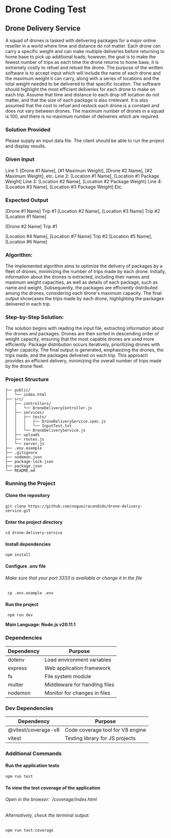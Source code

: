 # Drone Coding Test

## Drone Delivery Service

A squad of drones is tasked with delivering packages for a major online reseller in a world
where time and distance do not matter. Each drone can carry a specific weight and can make
multiple deliveries before returning to home base to pick up additional loads; however, the goal
is to make the fewest number of trips as each time the drone returns to home base, it is
extremely costly to refuel and reload the drone.
The purpose of the written software is to accept input which will include the name of each
drone and the maximum weight it can carry, along with a series of locations and the total weight
needed to be delivered to that specific location. The software should highlight the most efficient
deliveries for each drone to make on each trip.
Assume that time and distance to each drop off location do not matter, and that the size of
each package is also irrelevant. It is also assumed that the cost to refuel and restock each
drone is a constant and does not vary between drones. The maximum number of drones in a
squad is 100, and there is no maximum number of deliveries which are required.

### Solution Provided

Please supply an input data file. The client should be able to run the project and display results.

### Given Input

Line 1: [Drone #1 Name], [#1 Maximum Weight], [Drone #2 Name], [#2 Maximum Weight], etc.
Line 2: [Location #1 Name], [Location #1 Package Weight]
Line 3: [Location #2 Name], [Location #2 Package Weight]
Line 4: [Location #3 Name], [Location #3 Package Weight]
Etc.

### Expected Output

[Drone #1 Name]
Trip #1
[Location #2 Name], [Location #3 Name]
Trip #2
[Location #1 Name]

[Drone #2 Name]
Trip #1

[Location #4 Name], [Location #7 Name]
Trip #2
[Location #5 Name], [Location #6 Name]

### Algorithm:
The implemented algorithm aims to optimize the delivery of packages by a fleet of drones, minimizing the number of trips made by each drone. Initially, information about the drones is extracted, including their names and maximum weight capacities, as well as details of each package, such as name and weight. Subsequently, the packages are efficiently distributed among the drones, considering each drone's maximum capacity. The final output showcases the trips made by each drone, highlighting the packages delivered in each trip.

### Step-by-Step Solution:
The solution begins with reading the input file, extracting information about the drones and packages. Drones are then sorted in descending order of weight capacity, ensuring that the most capable drones are used more efficiently. Package distribution occurs iteratively, prioritizing drones with higher capacity. The final output is generated, emphasizing the drones, the trips made, and the packages delivered on each trip. This approach provides an efficient delivery, minimizing the overall number of trips made by the drone fleet.

### Project Structure
```
├── public/
│   └── index.html
├── src/
│   ├── controllers/
│   │   └── DroneDeliveryController.js
│   ├── services/
│   │   ├── tests/
│   │   │   ├── DroneDeliveryService.spec.js
│   │   │   └── InputTest.txt
│   │   └── DroneDeliveryService.js
│   ├── uploads
│   ├── routes.js
│   └── server.js
├── .env.exemple
├── .gitignore
├── nodemon.json
├── package-lock.json
├── package.json
└── README.md
```

### Running the Project

#### Clone the repository
```
git clone https://github.com/nogueiracandido/drone-delivery-service.git
```
#### Enter the project directory
```
cd drone-delivery-service
```
#### Install dependencies
```
npm install
```
#### Configure .env file 
###### _Make sure that your port 3333 is available or change it in the file_
```
 cp .env.example .env
```
#### Run the project
```
 npm run dev
```

**Main Language: Node.js v20.11.1**


###  Dependencies

| Dependency  | Purpose                       |
| ----------- | ----------------------------- |
| dotenv      | Load environment variables    |
| express     | Web application framework     |
| fs          | File system module            |
| multer      | Middleware for handling files |
| nodemon     | Monitor for changes in files  |

### Dev Dependencies

| Dependency          | Purpose                           |
| ------------------- | --------------------------------- |
| @vitest/coverage-v8 | Code coverage tool for V8 engine   |
| vitest              | Testing library for JS projects |


### Additional Commands

#### Run the application tests
```
npm run test
```

#### To view the test coverage of the application
###### _Open in the browser: `/coverage/index.html_
###### _Alternatively, check the terminal output:_
```
npm run test:coverage
```